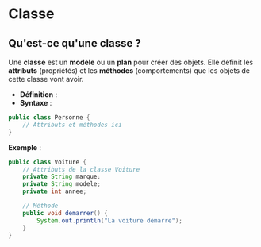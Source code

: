 # Classe

## Qu'est-ce qu'une classe ?

Une **classe** est un **modèle** ou un **plan** pour créer des objets. Elle définit les **attributs** (propriétés) et les **méthodes** (comportements) que les objets de cette classe vont avoir.

- **Définition** :
- **Syntaxe** :

```java
public class Personne {
    // Attributs et méthodes ici
}
```

**Exemple** :

```java
public class Voiture {
    // Attributs de la classe Voiture
    private String marque;
    private String modele;
    private int annee;

    // Méthode
    public void demarrer() {
        System.out.println("La voiture démarre");
    }
}
```
